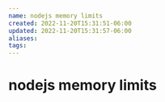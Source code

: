 ```yaml
---
name: nodejs memory limits
created: 2022-11-20T15:31:51-06:00
updated: 2022-11-20T15:31:57-06:00
aliases: 
tags: 
---
```

# nodejs memory limits


